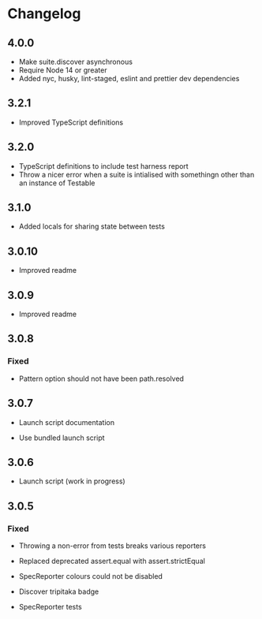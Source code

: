 # Changelog

## 4.0.0

- Make suite.discover asynchronous
- Require Node 14 or greater
- Added nyc, husky, lint-staged, eslint and prettier dev dependencies

## 3.2.1

- Improved TypeScript definitions

## 3.2.0

- TypeScript definitions to include test harness report
- Throw a nicer error when a suite is intialised with somethingn other than an instance of Testable

## 3.1.0

- Added locals for sharing state between tests

## 3.0.10

- Improved readme

## 3.0.9

- Improved readme

## 3.0.8

### Fixed

- Pattern option should not have been path.resolved

## 3.0.7

- Launch script documentation

- Use bundled launch script

## 3.0.6

- Launch script (work in progress)

## 3.0.5

### Fixed

- Throwing a non-error from tests breaks various reporters
- Replaced deprecated assert.equal with assert.strictEqual
- SpecReporter colours could not be disabled

- Discover tripitaka badge
- SpecReporter tests
